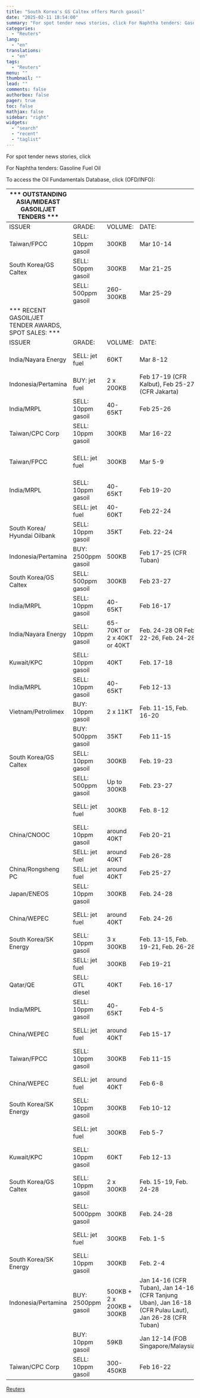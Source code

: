 ```yaml
---
title: "South Korea's GS Caltex offers March gasoil"
date: "2025-02-11 18:54:00"
summary: "For spot tender news stories, click For Naphtha tenders: Gasoline Fuel Oil To access the Oil Fundamentals Database, click (OFD/INFO):*** OUTSTANDING ASIA/MIDEAST GASOIL/JET TENDERS ***ISSUERGRADE:VOLUME:DATE:CLOSE (VALID)Taiwan/FPCCSELL: 10ppm gasoil300KBMar 10-14Feb 11 (Feb 11) South Korea/GS CaltexSELL: 50ppm gasoil300KBMar 21-25 Feb 13 (Feb 13) SELL: 500ppm gasoil260-300KBMar 25-29Feb 13 (Feb 13) ***..."
categories:
  - "Reuters"
lang:
  - "en"
translations:
  - "en"
tags:
  - "Reuters"
menu: ""
thumbnail: ""
lead: ""
comments: false
authorbox: false
pager: true
toc: false
mathjax: false
sidebar: "right"
widgets:
  - "search"
  - "recent"
  - "taglist"
---
```


For spot tender news stories, click

For Naphtha tenders: Gasoline Fuel Oil

To access the Oil Fundamentals Database, click (OFD/INFO):

| \*\*\* OUTSTANDING ASIA/MIDEAST GASOIL/JET TENDERS \*\*\* | |  |  |  |
| --- | --- | --- | --- | --- |
| ISSUER | GRADE: | VOLUME: | DATE: | CLOSE (VALID) |
| Taiwan/FPCC | SELL: 10ppm gasoil | 300KB | Mar 10-14 | Feb 11 (Feb 11) |
| South Korea/GS Caltex | SELL: 50ppm gasoil | 300KB | Mar 21-25 | Feb 13 (Feb 13) |
|  | SELL: 500ppm gasoil | 260-300KB | Mar 25-29 | Feb 13 (Feb 13) |
| \*\*\* RECENT GASOIL/JET TENDER AWARDS, SPOT SALES: \*\*\* | |  |  |  |
| ISSUER | GRADE: | VOLUME: | DATE: | BUYER/SELLER/PRICE |
| India/Nayara Energy | SELL: jet fuel | 60KT | Mar 8-12 | NA/(Closed Feb 10)/MOPAG +low $2s/bbl |
| Indonesia/Pertamina | BUY: jet fuel | 2 x 200KB | Feb 17-19 (CFR Kalbut), Feb 25-27 (CFR Jakarta) | NA/(Closed Feb 4) |
| India/MRPL | SELL: 10ppm gasoil | 40-65KT | Feb 25-26 | NA/(Closed Feb 6) |
| Taiwan/CPC Corp | SELL: 10ppm gasoil | 300KB | Mar 16-22 | NA/(Closed Feb 6)/MOPS - $0.20-0.30/bbl |
| Taiwan/FPCC | SELL: jet fuel | 300KB | Mar 5-9 | Western trader/(Closed Feb 5)/MOPS + $0.60-0.70/bbl |
| India/MRPL | SELL: 10ppm gasoil | 40-65KT | Feb 19-20 | NA/(Closed Feb 4) |
|  | SELL: jet fuel | 40-60KT | Feb 22-24 | NA/(Closed Feb 4) |
| South Korea/ Hyundai Oilbank | SELL: 10ppm gasoil | 35KT | Feb. 22-24 | NA/(Closed Feb 3)/MOPS - $0.70-0.90/bbl |
| Indonesia/Pertamina | BUY: 2500ppm gasoil | 500KB | Feb 17-25 (CFR Tuban) | NA/(Closed Feb 3) |
| South Korea/GS Caltex | SELL: 500ppm gasoil | 300KB | Feb 23-27 | NA/(Closed Feb 3)/MOPS - $1.30-1.40/bbl |
| India/MRPL | SELL: 10ppm gasoil | 40-65KT | Feb 16-17 | NA/(Closed Jan 31) |
| India/Nayara Energy | SELL: 10ppm gasoil | 65-70KT or 2 x 40KT or 40KT | Feb. 24-28 OR Feb. 22-26, Feb. 24-28 | NA/(Closed Jan 28) |
| Kuwait/KPC | SELL: 10ppm gasoil | 40KT | Feb. 17-18 | NA/(Closed Jan 28) |
| India/MRPL | SELL: 10ppm gasoil | 40-65KT | Feb 12-13 | NA/(Closed Jan 27) |
| Vietnam/Petrolimex | BUY: 10ppm gasoil | 2 x 11KT | Feb. 11-15, Feb. 16-20 | NA/(Closed Jan 23) |
|  | BUY: 500ppm gasoil | 35KT | Feb 11-15 | NA/(Closed Jan 23) |
| South Korea/GS Caltex | SELL: 10ppm gasoil | 300KB | Feb. 19-23 | NA/(Closed Jan 24)/MOPS - $0.80-0.90/bbl |
|  | SELL: 500ppm gasoil | Up to 300KB | Feb. 23-27 | CANCELLED |
|  | SELL: jet fuel | 300KB | Feb. 8-12 | NA/(Closed Jan 24)/MOPS - around $0.70/bbl |
| China/CNOOC | SELL: 10ppm gasoil | around 40KT | Feb 20-21 | NA/Unclear/MOPS - $0.30-0.40/bbl |
|  | SELL: jet fuel | around 40KT | Feb 26-28 | NA/Unclear/MOPS - $0.9-1/bbl |
| China/Rongsheng PC | SELL: jet fuel | around 40KT | Feb 25-27 | NA/Unclear |
| Japan/ENEOS | SELL: 10ppm gasoil | 300KB | Feb. 24-28 | NA/Unclear/MOPS - $0.70-0.80/bbl |
| China/WEPEC | SELL: jet fuel | around 40KT | Feb. 24-26 | NA/(Closed Jan 22)/MOPS - $0.80/bbl |
| South Korea/SK Energy | SELL: 10ppm gasoil | 3 x 300KB | Feb. 13-15, Feb. 19-21, Feb. 26-28 | NA/(Closed Jan 21)/MOPS -$0.10-0.60/bbl |
|  | SELL: jet fuel | 300KB | Feb 19-21 | NA/Unclear/MOPS - $0.70-0.90/bbl |
| Qatar/QE | SELL: GTL diesel | 40KT | Feb. 16-17 | NA/(Closed Jan 22)/ |
| India/MRPL | SELL: 10ppm gasoil | 40-65KT | Feb 4-5 | NA/(Closed Jan 21)/ |
| China/WEPEC | SELL: jet fuel | around 40KT | Feb 15-17 | NA/(Closed Jan 20)/MOPS - $0.80-1/bbl |
| Taiwan/FPCC | SELL: 10ppm gasoil | 300KB | Feb 11-15 | NA/(Closed Jan 20)/MOPS - $1.40-1.70/bbl |
| China/WEPEC | SELL: jet fuel | around 40KT | Feb 6-8 | NA/(Closed Jan 17)/MOPS - $1-1.2/bbl |
| South Korea/SK Energy | SELL: 10ppm gasoil | 300KB | Feb 10-12 | NA/(Closed Jan 16)/MOPS + $0.05/bbl |
|  | SELL: jet fuel | 300KB | Feb 5-7 | NA/(Closed Jan 16)/MOPS - $0.50/bbl or more |
| Kuwait/KPC | SELL: 10ppm gasoil | 60KT | Feb 12-13 | NA/(Closed Jan 16) |
| South Korea/GS Caltex | SELL: 10ppm gasoil | 2 x 300KB | Feb. 15-19, Feb. 24-28 | NA/(Closed Jan 15)/MOPS +$0.05/bbl and -$0.40-0.50/bbl |
|  | SELL: 5000ppm gasoil | 300KB | Feb. 24-28 | NA/(Closed Jan 15) |
|  | SELL: jet fuel | 300KB | Feb. 1-5 | NA/(Closed Jan 15)/MOPS + $0.30-0.50/bbl |
| South Korea/SK Energy | SELL: 10ppm gasoil | 300KB | Feb. 2-4 | NA/(Closed Jan 13) /MOPS + $0.40-0.50/bbl |
| Indonesia/Pertamina | BUY: 2500ppm gasoil | 500KB + 2 x 200KB + 300KB | Jan 14-16 (CFR Tuban), Jan 14-16 (CFR Tanjung Uban), Jan 16-18 (CFR Pulau Laut), Jan 26-28 (CFR Tuban) | NA/(Closed Jan 6)/MOPS + $1.50/bbl or more |
|  | BUY: 10ppm gasoil | 59KB | Jan 12-14 (FOB Singapore/Malaysia) | NA/(Closed Jan 8) |
| Taiwan/CPC Corp | SELL: 10ppm gasoil | 300-450KB | Feb 16-22 | NA/(Closed Jan 8)/MOPS flat to +$0.1/bbl |

[Reuters](https://www.tradingview.com/news/reuters.com,2025:newsml_L1N3P20DG:0-south-korea-s-gs-caltex-offers-march-gasoil/)
